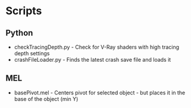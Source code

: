 Scripts
================

Python
------

* checkTracingDepth.py - Check for V-Ray shaders with high tracing depth settings
* crashFileLoader.py - Finds the latest crash save file and loads it


MEL
---

* basePivot.mel - Centers pivot for selected object - but places it in the base of the object (min Y)
